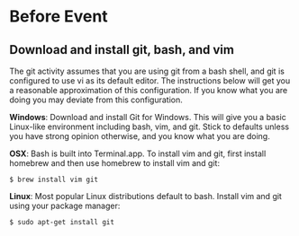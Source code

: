 Before Event
============

Download and install git, bash, and vim
---------------------------------------

The git activity assumes that you are using git from a bash shell, and git is
configured to use vi as its default editor. The instructions below will get you
a reasonable approximation of this configuration. If you know what you are doing
you may deviate from this configuration.

__Windows__: Download and install Git for Windows. This will give you a basic
Linux-like environment including bash, vim, and git. Stick to defaults unless
you have strong opinion otherwise, and you know what you are doing.

__OSX__: Bash is built into Terminal.app. To install vim and git, first
install homebrew and then use homebrew to install vim and git:

    $ brew install vim git

__Linux__: Most popular Linux distributions default to bash. Install vim and git
using your package manager:

    $ sudo apt-get install git
